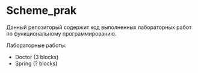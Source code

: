 # Scheme_prak

Данный репозиторый содержит код выполненных лабораторных работ по функциональному программированию.

Лабораторные работы:
- Doctor (3 blocks)
- Spring (? blocks)
